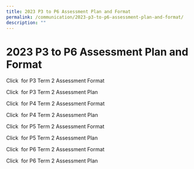 ```yaml
---
title: 2023 P3 to P6 Assessment Plan and Format
permalink: /communication/2023-p3-to-p6-assessment-plan-and-format/
description: ""
---
```

# **2023 P3 to P6 Assessment Plan and Format**

Click  for P3 Term 2 Assessment Format

Click  for P3 Term 2 Assessment Plan

Click  for P4 Term 2 Assessment Format 

Click  for P4 Term 2 Assessment Plan
  
Click  for P5 Term 2 Assessment Format 
 
Click  for P5 Term 2 Assessment Plan
 
Click  for P6 Term 2 Assessment Format

Click  for P6 Term 2 Assessment Plan